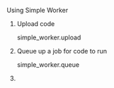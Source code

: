 Using Simple Worker

1) Upload code

    simple_worker.upload

2) Queue up a job for code to run

    simple_worker.queue

3) 



